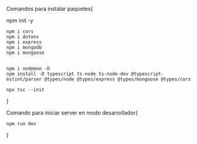 Comandos para instalar paquetes{

npm init -y

    npm i cors
    npm i dotenv
    npm i express
    npm i mongodb
    npm i mongoose


    npm i nodemon -D
    npm install -D typescript ts-node ts-node-dev @typescript-eslint/parser @types/node @types/express @types/mongoose @types/cors

    npx tsc --init 
    
}

Comando para iniciar server en modo desarrollador{

    npm run dev
    
}